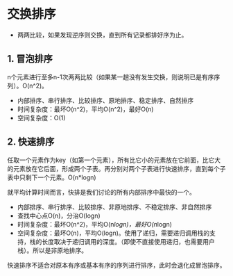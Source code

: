 ﻿# 交换排序

* 两两比较，如果发现逆序则交换，直到所有记录都排好序为止。

## 1. 冒泡排序 ##

n个元素进行至多n-1次两两比较（如果某一趟没有发生交换，则说明已是有序序列）。O(n^2)。

* 内部排序、串行排序、比较排序、原地排序、稳定排序、自然排序
* 时间复杂度：最坏O(n^2)，平均O(n^2)，最好O(n)
* 空间复杂度：O(1)

## 2. 快速排序 ##

任取一个元素作为key（如第一个元素），所有比它小的元素放在它前面，比它大的元素放在它后面，形成两个子表。再分别对两个子表进行快速排序，直到每个子表中只剩下一个元素。O(n*logn)

就平均计算时间而言，快排是我们讨论的所有内部排序中最快的一个。

* 内部排序、串行排序、比较排序、非原地排序、不稳定排序、非自然排序
* 查找中心点O(n)，分治O(logn)
* 时间复杂度：最坏O(n^2)，平均O(n*logn)，最好O(n*logn)
* 空间复杂度：最坏O(n)，平均O(logn)。使用了递归，需要递归调用栈的支持，栈的长度取决于递归调用的深度。（即使不直接使用递归，也需要用户栈）。所以是非原地排序。

快速排序不适合对原本有序或基本有序的序列进行排序，此时会退化成冒泡排序。
